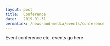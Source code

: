 ```yaml
---
layout: post
title:  Conference
date:   2019-01-31
permalink: /news-and-media/events/conference
---
```


Event conference etc. events go here
